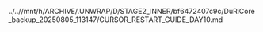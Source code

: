 ../..//mnt/h/ARCHIVE/.UNWRAP/D/STAGE2_INNER/bf6472407c9c/DuRiCore_backup_20250805_113147/CURSOR_RESTART_GUIDE_DAY10.md